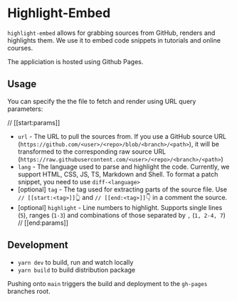 # Highlight-Embed

`highlight-embed` allows for grabbing sources from GitHub, renders and highlights them.
We use it to embed code snippets in tutorials and online courses.

The appliciation is hosted using Github Pages.

## Usage

You can specify the the file to fetch and render using URL query parameters:

// [[start:params]]
* `url` - The URL to pull the sources from. If you use a GitHub source URL (`https://github.com/<user>/<repo>/blob/<branch>/<path>`), it will be transformed to the corresponding raw source URL (`https://raw.githubusercontent.com/<user>/<repo>/<branch>/<path>`)
* `lang` - The language used to parse and highlight the code. Currently, we support HTML, CSS, JS, TS, Markdown and Shell. To format a patch snippet, you need to use `diff-<language>`
* [optional] `tag` - The tag used for extracting parts of the source file. Use `// [[start:<tag>]]`👆 and `// [[end:<tag>]]`👇 in a comment the source.  
* [optional] `highlight` - Line numbers to highlight. Supports single lines (`5`), ranges (`1-3`) and combinations of those separated by `,` (`1, 2-4, 7`)
// [[end:params]]

## Development

* `yarn dev` to build, run and watch locally
* `yarn build` to build distribution package

Pushing onto `main` triggers the build and deployment to the `gh-pages` branches root.